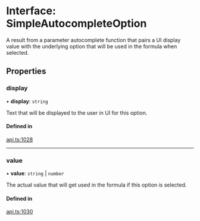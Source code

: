 # Interface: SimpleAutocompleteOption

A result from a parameter autocomplete function that pairs a UI display value with
the underlying option that will be used in the formula when selected.

## Properties

### display

• **display**: `string`

Text that will be displayed to the user in UI for this option.

#### Defined in

[api.ts:1028](https://github.com/coda/packs-sdk/blob/main/api.ts#L1028)

___

### value

• **value**: `string` \| `number`

The actual value that will get used in the formula if this option is selected.

#### Defined in

[api.ts:1030](https://github.com/coda/packs-sdk/blob/main/api.ts#L1030)
